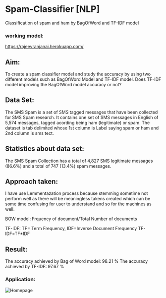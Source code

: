 # Spam-Classifier [NLP]

Classification of spam and ham by BagOfWord and TF-IDF model
### working model:
https://rajeevranjanai.herokuapp.com/

## Aim:

To create a spam classifier model and study the accuracy by using two different models such as BagOfWord Model and TF-IDF model. Does TF-IDF model improving the BagOfWord model accuracy or not?

## Data Set:

The SMS Spam is a set of SMS tagged messages that have been collected for SMS Spam research. It contains one set of SMS messages in English of 5,574 messages, tagged acording being ham (legitimate) or spam. The dataset is tab delimited whose 1st column is Label saying spam or ham and 2nd column is sms tect. 

## Statistics about data set:

The SMS Spam Collection has a total of 4,827 SMS legitimate messages (86.6%) and a total of 747 (13.4%) spam messages.

## Approach taken:

I have use Lemmentazation process because stemming sometime not perform well as there will be meaningless takens created which can be some time confusing for user to understand and so for the machines as well.

BOW model: Frquency of document/Total Number of documents

TF-IDF: TF= Term Frequency, IDF=Inverse Document Frequency
        TF-IDF=TF*IDF 


## Result:

The accuracy achieved by Bag of Word model:  98.21  %
The accuracy achieved by TF-IDF:  97.67  %

### Application:

![Homepage](https://github.com/RajeevRanjan2015/NLP-Deployment-Heroku-spam-ham-classifier-/blob/master/home%20page.PNG)
